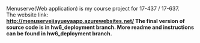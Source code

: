 Menuserve(Web application) is my course project for 17-437 / 17-637.  
The website link:<BR>
<b>http://menuservejiayueyaapp.azurewebsites.net/<b>
The final version of source code is in hw6_deployment branch. More readme and instructions can be found in hw6_deployment branch.
